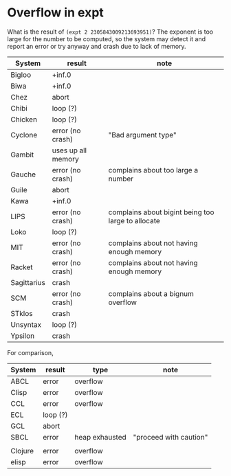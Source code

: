 # Overflow in expt

What is the result of `(expt 2 2305843009213693951)`?
The exponent is too large for the number to be computed, so the system may
detect it and report an error or try anyway and crash due to lack of memory.

| System      | result             | note                                               |
|-------------|--------------------|----------------------------------------------------|
| Bigloo      | +inf.0             |                                                    |
| Biwa        | +inf.0             |                                                    |
| Chez        | abort              |                                                    |
| Chibi       | loop (?)           |                                                    |
| Chicken     | loop (?)           |                                                    |
| Cyclone     | error (no crash)   | "Bad argument type"                                |
| Gambit      | uses up all memory |                                                    |
| Gauche      | error (no crash)   | complains about too large a number                 |
| Guile       | abort              |                                                    |
| Kawa        | +inf.0             |                                                    |
| LIPS        | error (no crash)   | complains about bigint being too large to allocate |
| Loko        | loop (?)           |                                                    |
| MIT         | error (no crash)   | complains about not having enough memory           |
| Racket      | error (no crash)   | complains about not having enough memory           |
| Sagittarius | crash              |                                                    |
| SCM         | error (no crash)   | complains about a bignum overflow                  |
| STklos      | crash              |                                                    |
| Unsyntax    | loop (?)           |                                                    |
| Ypsilon     | crash              |                                                    |


For comparison,

| System  | result   | type           | note                   |
|---------|----------|----------------|------------------------|
| ABCL    | error    | overflow       |                        |
| Clisp   | error    | overflow       |                        |
| CCL     | error    | overflow       |                        |
| ECL     | loop (?) |                |                        |
| GCL     | abort    |                |                        |
| SBCL    | error    | heap exhausted | "proceed with caution" |
|         |          |                |                        |
| Clojure | error    | overflow       |                        |
| elisp   | error    | overflow       |                        |
